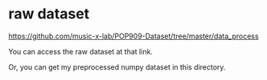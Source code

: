 # raw dataset

https://github.com/music-x-lab/POP909-Dataset/tree/master/data_process

You can access the raw dataset at that link.

Or, you can get my preprocessed numpy dataset in this directory.